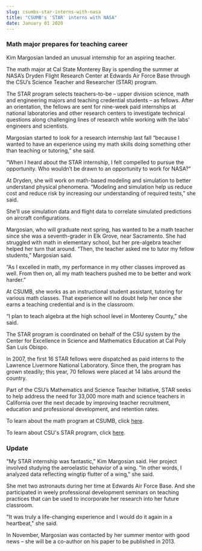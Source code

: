 ```yaml
---
slug: csumbs-star-interns-with-nasa
title: "CSUMB's 'STAR' interns with NASA"
date: January 01 2020
---
```


<h3>Math major prepares for teaching career</h3><p>Kim Margosian landed an unusual internship for an aspiring teacher.
</p><p>The math major at Cal State Monterey Bay is spending the summer at NASA’s Dryden Flight Research Center at Edwards Air Force Base through the CSU’s Science Teacher and Researcher (STAR) program.
</p><p>The STAR program selects teachers-to-be – upper division science, math and engineering majors and teaching credential students – as fellows. After an orientation, the fellows are sent for nine-week paid internships at national laboratories and other research centers to investigate technical questions along challenging lines of research while working with the labs’ engineers and scientists.
</p><p>Margosian started to look for a research internship last fall “because I wanted to have an experience using my math skills doing something other than teaching or tutoring,” she said.
</p><p>“When I heard about the STAR internship, I felt compelled to pursue the opportunity. Who wouldn’t be drawn to an opportunity to work for NASA?”
</p><p>At Dryden, she will work on math-based modeling and simulation to better understand physical phenomena. “Modeling and simulation help us reduce cost and reduce risk by increasing our understanding of required tests,” she said.
</p><p>She’ll use simulation data and flight data to correlate simulated predictions on aircraft configurations.
</p><p>Margosian, who will graduate next spring, has wanted to be a math teacher since she was a seventh-grader in Elk Grove, near Sacramento. She had struggled with math in elementary school, but her pre-algebra teacher helped her turn that around. “Then, the teacher asked me to tutor my fellow students,” Margosian said.
</p><p>“As I excelled in math, my performance in my other classes improved as well. From then on, all my math teachers pushed me to be better and work harder.”
</p><p>At CSUMB, she works as an instructional student assistant, tutoring for various math classes. That experience will no doubt help her once she earns a teaching credential and is in the classroom.
</p><p>“I plan to teach algebra at the high school level in Monterey County,” she said.
</p><p>The STAR program is coordinated on behalf of the CSU system by the Center for Excellence in Science and Mathematics Education at Cal Poly San Luis Obispo.
</p><p>In 2007, the first 16 STAR fellows were dispatched as paid interns to the Lawrence Livermore National Laboratory. Since then, the program has grown steadily; this year, 70 fellows were placed at 14 labs around the country.
</p><p>Part of the CSU’s Mathematics and Science Teacher Initiative, STAR seeks to help address the need for 33,000 more math and science teachers in California over the next decade by improving teacher recruitment, education and professional development, and retention rates.
</p><p>To learn about the math program at CSUMB, click <a href="http://csumb.edu/math">here</a>.
</p><p>To learn about CSU's STAR program, click <a href="http://www.cesame.calpoly.edu/programs-star.html">here</a>.  
</p><h3>Update</h3><p>"My STAR internship was fantastic," Kim Margosian said. Her project involved studying the aeroelastic behavior of a wing. "In other words, I analyzed data reflecting wingtip flutter of a wing," she said.
</p><p>She met two astronauts during her time at Edwards Air Force Base. And she participated in weely professional development seminars on teaching practices that can be used to incorporate her research into her future classroom.
</p><p>"It was truly a life-changing experience and I would do it again in a heartbeat," she said.
</p><p>In November, Margosian was contacted by her summer mentor with good news – she will be a co-author on his paper to be published in 2013.
</p><p> 
</p><p> 
</p>
